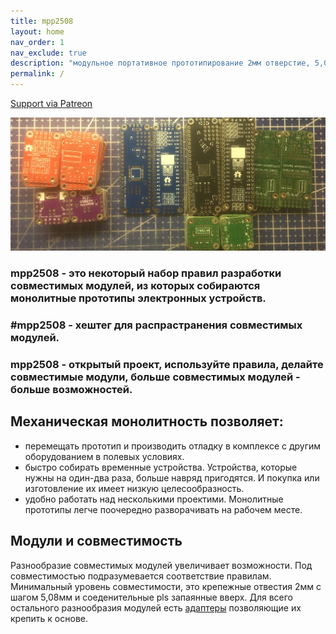 ```yaml
---
title: mpp2508
layout: home
nav_order: 1
nav_exclude: true
description: "модульное портативное прототипирование 2мм отверстие, 5,08мм шаг"
permalink: /
---
```

[Support via Patreon](https://www.patreon.com/c/mpp2508)



![](docs/img/001.JPEG)


### mpp2508 - это некоторый набор правил разработки совместимых модулей, из которых собираются монолитные прототипы электронных устройств.

### #mpp2508 - хештег для распрастранения совместимых модулей.

### mpp2508 - открытый проект, используйте правила, делайте совместимые модули, больше совместимых модулей - больше возможностей.


## Механическая монолитность позволяет:

 - перемещать прототип и производить отладку в комплексе с другим оборудованием в полевых условиях.
 - быстро собирать временные устройства. Устройства, которые нужны на один-два раза,  больше навряд пригодятся. И покупка или изготовление их имеет низкую целесообразность.
 - удобно работать над несколькими проектими. Монолитные прототипы легче поочередно разворачивать на рабочем месте.


## Модули и совместимость

Разнообразие совместимых модулей увеличивает возможности. Под совместимостью подразумевается соответствие правилам. Минимальный уровень совместимости, это крепежные отвестия 2мм с шагом 5,08мм и соеденительные pls запаянные вверх. Для всего остального разнообразия модулей есть [адаптеры]({{site.baseurl}}/docs/m/adap/)  позволяющие их крепить к основе.



